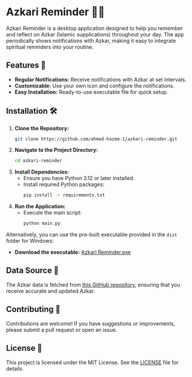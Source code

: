 # Azkari Reminder 📖✨

Azkari Reminder is a desktop application designed to help you remember and reflect on Azkar (Islamic supplications) throughout your day. The app periodically shows notifications with Azkar, making it easy to integrate spiritual reminders into your routine.

## Features 🌟
- **Regular Notifications:** Receive notifications with Azkar at set intervals.
- **Customizable:** Use your own icon and configure the notifications.
- **Easy Installation:** Ready-to-use executable file for quick setup.

## Installation 🛠️

1. **Clone the Repository:**
   ```bash
   git clone https://github.com/ahmed-hazem-1/azkari-reminder.git
   ```
2. **Navigate to the Project Directory:**
   ```bash
   cd azkari-reminder
   ```
3. **Install Dependencies:**
   - Ensure you have Python 3.12 or later installed.
   - Install required Python packages:
     ```bash
     pip install -r requirements.txt
     ```
4. **Run the Application:**
   - Execute the main script:
     ```bash
     python main.py
     ```

Alternatively, you can use the pre-built executable provided in the `dist` folder for Windows:
- **Download the executable:** [Azkari Reminder.exe](./dist/Azkari%20Reminder.exe)

## Data Source 🔗
The Azkar data is fetched from [this GitHub repository](https://raw.githubusercontent.com/osamayy/azkar-db/master/azkar.json), ensuring that you receive accurate and updated Azkar.

## Contributing 🤝
Contributions are welcome! If you have suggestions or improvements, please submit a pull request or open an issue.

## License 📜
This project is licensed under the MIT License. See the [LICENSE](LICENSE) file for details.

